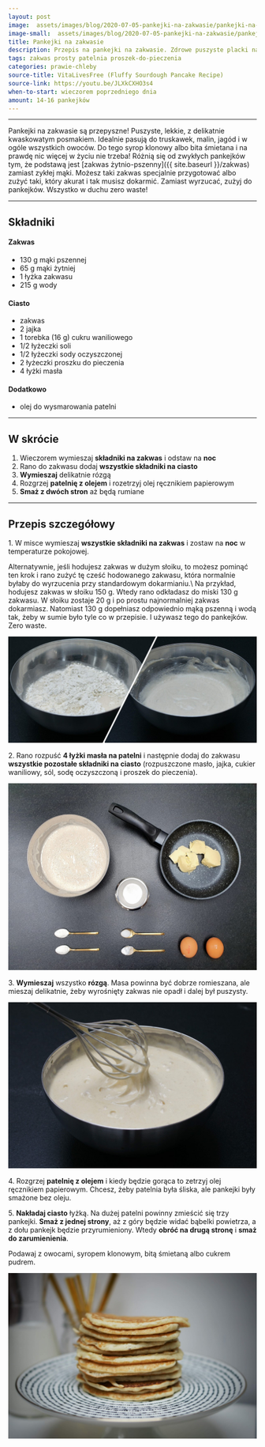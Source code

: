 ```yaml
---
layout: post
image:  assets/images/blog/2020-07-05-pankejki-na-zakwasie/pankejki-na-zakwasie.jpg
image-small:  assets/images/blog/2020-07-05-pankejki-na-zakwasie/pankejki-na-zakwasie-small.jpg
title: Pankejki na zakwasie
description: Przepis na pankejki na zakwasie. Zdrowe puszyste placki na zakwasie, które można podać z ulubionymi dodatkami. Szybkie danie śniadaniowe utrzymane w duchu zero waste.
tags: zakwas prosty patelnia proszek-do-pieczenia
categories: prawie-chleby
source-title: VitaLivesFree (Fluffy Sourdough Pancake Recipe)
source-link: https://youtu.be/JLXkCXHO3s4
when-to-start: wieczorem poprzedniego dnia
amount: 14-16 pankejków
---
```


-----

Pankejki na zakwasie są przepyszne! Puszyste, lekkie, z delikatnie kwaskowatym posmakiem. Idealnie pasują do truskawek, malin, jagód i w ogóle wszystkich owoców. Do tego syrop klonowy albo bita śmietana i na prawdę nic więcej w życiu nie trzeba! Różnią się od zwykłych pankejków tym, że podstawą jest [zakwas żytnio-pszenny]({{ site.baseurl }}/zakwas) zamiast zykłej mąki. Możesz taki zakwas specjalnie przygotować albo zużyć taki, który akurat i tak musisz dokarmić. Zamiast wyrzucać, zużyj do pankejków. Wszystko w duchu zero waste!

-----

## Składniki

#### Zakwas

* 130 g mąki pszennej
* 65 g mąki żytniej
* 1 łyżka zakwasu
* 215 g wody

#### Ciasto

* zakwas
* 2 jajka
* 1 torebka (16 g) cukru waniliowego
* 1/2 łyżeczki soli
* 1/2 łyżeczki sody oczyszczonej
* 2 łyżeczki proszku do pieczenia
* 4 łyżki masła


#### Dodatkowo

* olej do wysmarowania patelni

-----

## W skrócie

1. Wieczorem wymieszaj **składniki na zakwas** i odstaw na **noc**
2. Rano do zakwasu dodaj **wszystkie składniki na ciasto**
3. **Wymieszaj** delikatnie rózgą
4. Rozgrzej **patelnię z olejem** i rozetrzyj olej ręcznikiem papierowym
5. **Smaż z dwóch stron** aż będą rumiane

-----

## Przepis szczegółowy

1\. W misce wymieszaj **wszystkie składniki na zakwas** i zostaw na **noc** w temperaturze pokojowej.

Alternatywnie, jeśli hodujesz zakwas w dużym słoiku, to możesz pominąć ten krok i rano zużyć tę cześć hodowanego zakwasu, która normalnie byłaby do wyrzucenia przy standardowym dokarmianiu.\\
Na przykład, hodujesz zakwas w słoiku 150 g. Wtedy rano odkładasz do miski 130 g zakwasu. W słoiku zostaje 20 g i po prostu najnormalniej zakwas dokarmiasz. Natomiast 130 g dopełniasz odpowiednio mąką pszenną i wodą tak, żeby w sumie było tyle co w przepisie. I używasz tego do pankejków. Zero waste.

![Pankejki na zakwasie - Zakwas](/assets/images/blog/2020-07-05-pankejki-na-zakwasie/pankejki-na-zakwasie-zakwas.jpg)

2\. Rano rozpuść **4 łyżki masła na patelni** i następnie dodaj do zakwasu **wszystkie pozostałe składniki na ciasto** (rozpuszczone masło, jajka, cukier waniliowy, sól, sodę oczyszczoną i proszek do pieczenia).

![Pankejki na zakwasie - Składniki](/assets/images/blog/2020-07-05-pankejki-na-zakwasie/pankejki-na-zakwasie-skladniki.jpg)

3\. **Wymieszaj** wszystko **rózgą**. Masa powinna być dobrze romieszana, ale mieszaj delikatnie, żeby wyrośnięty zakwas nie opadł i dalej był puszysty.

![Pankejki na zakwasie - Masa](/assets/images/blog/2020-07-05-pankejki-na-zakwasie/pankejki-na-zakwasie-masa.jpg)

4\. Rozgrzej **patelnię z olejem** i kiedy będzie gorąca to zetrzyj olej ręcznikiem papierowym. Chcesz, żeby patelnia była śliska, ale pankejki były smażone bez oleju.

5\. **Nakładaj ciasto** łyżką. Na dużej patelni powinny zmieścić się trzy pankejki. **Smaż z jednej strony**, aż z góry będzie widać bąbelki powietrza, a z dołu pankejk będzie przyrumieniony. Wtedy **obróć na drugą stronę** i **smaż do zarumienienia**.

Podawaj z owocami, syropem klonowym, bitą śmietaną albo cukrem pudrem.

![Pankejki na zakwasie](/assets/images/blog/2020-07-05-pankejki-na-zakwasie/pankejki-na-zakwasie-gotowe.jpg)

